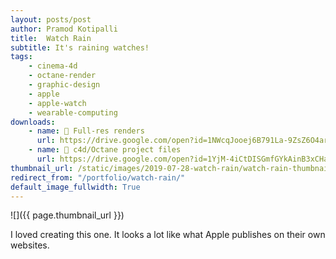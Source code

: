 ```yaml
---
layout: posts/post
author: Pramod Kotipalli
title:  Watch Rain
subtitle: It's raining watches!
tags:
    - cinema-4d
    - octane-render
    - graphic-design
    - apple
    - apple-watch
    - wearable-computing
downloads:
    - name: 💾 Full-res renders
      url: https://drive.google.com/open?id=1NWcqJooej6B791La-9ZsZ6O4ar9v4Bvm
    - name: 🎥 c4d/Octane project files
      url: https://drive.google.com/open?id=1YjM-4iCtDISGmfGYkAinB3xCHavzP3rm
thumbnail_url: /static/images/2019-07-28-watch-rain/watch-rain-thumbnail.png
redirect_from: "/portfolio/watch-rain/"
default_image_fullwidth: True
---
```


![]({{ page.thumbnail_url }})

I loved creating this one. It looks a lot like what Apple publishes on their own websites.